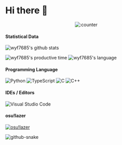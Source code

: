 # Hi there 👋

<div align="center">
  
  ![:counter](https://count.getloli.com/@gh-wyf7685-wyf7685)
  
</div>

#### Statistical Data

![wyf7685's github stats](https://github-readme-stats.vercel.app/api?username=wyf7685&show_icons=true&theme=transparent)

![wyf7685's productive time](http://github-profile-summary-cards.vercel.app/api/cards/productive-time?username=wyf7685&theme=github&utcOffset=8)
![wyf7685's language](http://github-profile-summary-cards.vercel.app/api/cards/most-commit-language?username=wyf7685&theme=github)

#### Programming Language

![Python](https://img.shields.io/badge/python-3670A0?style=for-the-badge&logo=python&logoColor=ffdd54)
![TypeScript](https://img.shields.io/badge/typescript-007ACC.svg?style=for-the-badge&logo=typescript&logoColor=white)
![C](https://img.shields.io/badge/c-%2300599C.svg?style=for-the-badge&logo=c&logoColor=white)
![C++](https://img.shields.io/badge/c++-%2300599C.svg?style=for-the-badge&logo=c%2B%2B&logoColor=white)

#### IDEs / Editors

![Visual Studio Code](https://img.shields.io/badge/Visual%20Studio%20Code-0078d7.svg?style=for-the-badge&logo=visual-studio-code&logoColor=white)

<!--
![Visual Studio](https://img.shields.io/badge/Visual%20Studio-5C2D91.svg?style=for-the-badge&logo=visual-studio&logoColor=white)

![CLion](https://img.shields.io/badge/CLion-black?style=for-the-badge&logo=clion&logoColor=white)
![PyCharm](https://img.shields.io/badge/pycharm-143?style=for-the-badge&logo=pycharm&logoColor=white)
-->

#### osu!lazer

[![osu!lazer](https://osu-sig.vercel.app/card?user=37332506&mode=std&lang=en&round_avatar=true&animation=true&hue=200&mini=true)](https://osu.ppy.sh/users/37332506)

<picture>
  <source media="(prefers-color-scheme: dark)" srcset="assets/github-contribution-grid-snake-dark.svg" />
  <source media="(prefers-color-scheme: light)" srcset="assets/github-contribution-grid-snake.svg" />
  <img alt="github-snake" src="github-snake.svg" />
</picture>
